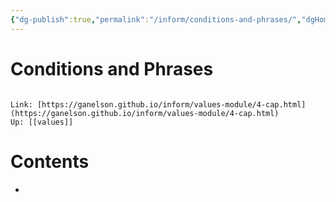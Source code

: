 ```yaml
---
{"dg-publish":true,"permalink":"/inform/conditions-and-phrases/","dgHomeLink":true,"dgPassFrontmatter":false}
---
```


# Conditions and Phrases
```ad-info

Link: [https://ganelson.github.io/inform/values-module/4-cap.html](https://ganelson.github.io/inform/values-module/4-cap.html)
Up: [[values]]
```

# Contents
- 